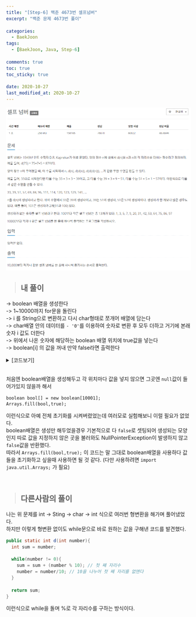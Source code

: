 ```yaml
---
title: "[Step-6] 백준 4673번 셀프넘버"
excerpt: "백준 문제 4673번 풀이"

categories:
  - BaekJoon
tags:
  - [BaekJoon, Java, Step-6]

comments: true
toc: true
toc_sticky: true

date: 2020-10-27
last_modified_at: 2020-10-27
---
```


<p align="center">
  <img width="calc(100% - #{$right-sidebar-width-narrow})" height="auto" src="/assets/images/baekjoon/4673.PNG">
</p>

> ## 내 풀이

-> boolean 배열을 생성한다  
-> 1~10000까지 for문을 돌린다  
-> i 를 String으로 변환하고 다시 char형태로 쪼개어 배열에 담는다  
-> char배열 안의 데이터를 `- '0'`를 이용하여 숫자로 변환 후 모두 더하고 거기에 본래 숫자 i 값도 더한다  
-> 위에서 나온 숫자에 해당하는 boolean 배열 위치에 true값을 넣는다  
-> boolean[i] 의 값을 꺼내 만약 false라면 출력한다

<details class="no-arrow" markdown="1">
<summary>[코드보기]</summary>

```java
public class Main {
  public static void main(String[] args) {
    boolean[] bool = new boolean[10001];
    for(int i =1; i<=10000; i++) {
      char[] c = Integer.toString(i).toCharArray();
      int answer = 0;

      for(char chr : c) {
        int num  = chr - '0';
        answer += num;
      }
      answer += i;

      if(answer <=10000) {
        bool[answer] = true;
      }

      if(!bool[i]) {
        System.out.println(i);
      }
    }
  }
}

```

<p align="center">
  <img width="calc(100% - #{$right-sidebar-width-narrow})" height="auto" src="/assets/images/baekjoon/4673-correct.PNG">
</p>

</details>

<br>

처음엔 boolean배열을 생성해두고 각 위치마다 값을 넣지 않으면 그곳엔 `null`값이 들어가있지 않을까 해서

```
boolean bool[] = new boolean[10001];
Arrays.fill(bool,true);
```

이런식으로 아예 전체 초기화를 시켜버렸었는데 여러모로 실험해보니 이럴 필요가 없었다.  
boolean배열은 생성만 해두었을경우 기본적으로 다 `false`로 셋팅되어 생성되는 모양인지 따로 값을 지정하지 않은 곳을 불러와도 NullPointerException이 발생하지 않고 `false`값을 반환했다.  
따라서 `Arrays.fill(bool,true);` 이 코드는 말 그대로 boolean배열을 사용하다 값들을 초기화하고 싶을때 사용하면 될 것 같다. (다만 사용하려면 `import java.util.Arrays;` 가 필요)

<br>

> ## 다른사람의 풀이

나는 위 문제를 int -> Sting -> char -> int 식으로 여러번 형변환을 해가며 풀어냈었다.  
하지만 이렇게 형변환 없이도 while문으로 바로 원하는 값을 구해낸 코드를 발견했다.

```java
public static int d(int number){
  int sum = number;

  while(number != 0){
    sum = sum + (number % 10); // 첫 째 자리수
    number = number/10;	// 10을 나누어 첫 째 자리를 없앤다
  }

  return sum;
}

```

이런식으로 while을 돌며 %로 각 자리수를 구하는 방식이다.
